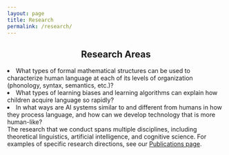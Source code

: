 ```yaml
---
layout: page
title: Research
permalink: /research/
---
```


<!--
  <header class="post-header">
    <h2 class="post-title">Research</h2>
  </header> 




{% for link in site.data.links %}
<div class ="row">

-->

<div style="text-align:center">
<h2>Research Areas</h2>
</div>


<p style="text-indent:0px;"
Members of the CLAY lab study language as a computational system. Questions of focus include:
<ul>
<li>What types of formal mathematical structures can be used to characterize human language at each of its levels of organization (phonology, syntax, semantics, etc.)?</li>
<li>What types of learning biases and learning algorithms can explain how children acquire language so rapidly?</li>
<li>In what ways are AI systems similar to and different from humans in how they process language, and how can we develop technology that is more human-like?</li>
</ul>
The research that we conduct spans multiple disciplines, including theoretical linguistics, artificial intelligence, and cognitive science. For examples of specific research directions, see our <a href="https://clay.yale.edu/publications">Publications page</a>.
</p>

<!-- {% endfor %} -->
